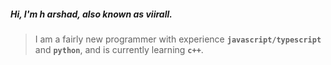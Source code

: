 ##### Hi, I'm h arshad, also known as **viirall**.

> I am a fairly new programmer with experience **`javascript/typescript`** and **`python`**, and is currently learning **`c++`**. 
